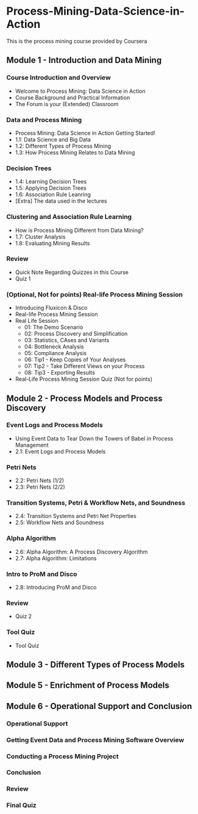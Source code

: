 # Process-Mining-Data-Science-in-Action
This is the process mining course provided by Coursera


## Module 1 - Introduction and Data Mining 
### Course Introduction and Overview
- Welcome to Process Mining: Data Science in Action
- Course Background and Practical Information
- The Forum is your (Extended) Classroom

### Data and Process Mining
- Process Mining: Data Science in Action Getting Started!
- 1.1: Data Science and Big Data
- 1.2: Different Types of Process Mining
- 1.3: How Process Mining Relates to Data Mining

### Decision Trees
- 1.4: Learning Decision Trees
- 1.5: Applying Decision Trees
- 1.6: Association Rule Leanring
- [Extra] The data used in the lectures

### Clustering and Association Rule Learning
- How is Process Mining Different from Data Mining?
- 1.7: Cluster Analysis
- 1.8: Evaluating Mining Results

### Review
- Quick Note Regarding Quizzes in this Course
- Quiz 1

### (Optional, Not for points) Real-life Process Mining Session
- Introducing Fluxicon & Disco
- Real-life Process Mining Session
- Real Life Session
  - 01: The Demo Scenario
  - 02: Process Discovery and Simplification
  - 03: Statistics, CAses and Variants
  - 04: Bottleneck Analysis
  - 05: Compliance Analysis
  - 06: Tip1 - Keep Copies of Your Analyses
  - 07: Tip2 - Take Different Views on your Process
  - 08: Tip3 - Exporting Results
- Real-Life Process Mining Session Quiz (Not for points)


## Module 2 - Process Models and Process Discovery 
### Event Logs and Process Models
- Using Event Data to Tear Down the Towers of Babel in Process Management
- 2.1: Event Logs and Process Models

### Petri Nets
- 2.2: Petri Nets (1/2)
- 2.3: Petri Nets (2/2) 

### Transition Systems, Petri & Workflow Nets, and Soundness
- 2.4: Transition Systems and Petri Net Properties
- 2.5: Workflow Nets and Soundness

### Alpha Algorithm
- 2.6: Alpha Algorithm: A Process Discovery Algorithm
- 2.7: Alpha Algorithm: Limitations

### Intro to ProM and Disco
- 2.8: Introducing ProM and Disco

### Review
- Quiz 2

### Tool Quiz
- Tool Quiz

## Module 3 - Different Types of Process Models

## Module 5 - Enrichment of Process Models
## Module 6 - Operational Support and Conclusion
### Operational Support 
### Getting Event Data and Process Mining Software Overview
### Conducting a Process Mining Project
### Conclusion
### Review
### Final Quiz 

